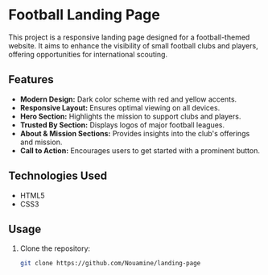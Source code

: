# Football Landing Page

This project is a responsive landing page designed for a football-themed website. It aims to enhance the visibility of small football clubs and players, offering opportunities for international scouting.

## Features

- **Modern Design:** Dark color scheme with red and yellow accents.
- **Responsive Layout:** Ensures optimal viewing on all devices.
- **Hero Section:** Highlights the mission to support clubs and players.
- **Trusted By Section:** Displays logos of major football leagues.
- **About & Mission Sections:** Provides insights into the club's offerings and mission.
- **Call to Action:** Encourages users to get started with a prominent button.

## Technologies Used

- HTML5
- CSS3

## Usage

1. Clone the repository:
   ```bash
   git clone https://github.com/Nouamine/landing-page

